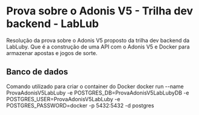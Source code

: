 # Prova sobre o Adonis V5 - Trilha dev backend - LabLub
Resolução da prova sobre o Adonis V5 proposto da trilha dev backend da LabLuby.
Que é a construção de uma API com o Adonis V5 e Docker para armazenar apostas e jogos de sorte.

## Banco de dados
Comando utilizado para criar o container do Docker
docker run --name ProvaAdonisV5LabLuby -e POSTGRES_DB=ProvaAdonisV5LabLubyDB -e POSTGRES_USER=ProvaAdonisV5LabLuby -e POSTGRES_PASSWORD=docker -p 5432:5432 -d postgres

